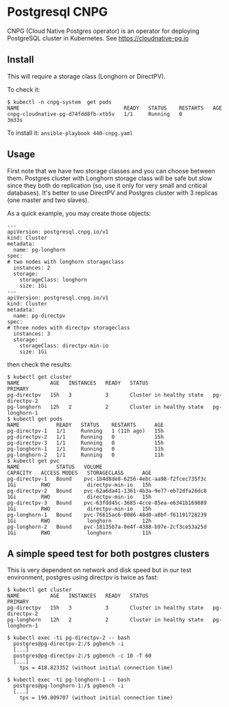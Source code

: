 # Postgresql CNPG

CNPG (Cloud Native Postgres operator) is an operator for deploying PostgreSQL cluster in Kubernetes. See https://cloudnative-pg.io 

## Install 

This will require a storage class (Longhorn or DirectPV).

To check it:

```
$ kubectl -n cnpg-system  get pods
NAME                                  READY   STATUS    RESTARTS   AGE
cnpg-cloudnative-pg-d74fdd8fb-xtb5v   1/1     Running   0          3m33s
```

To install it: `ansible-playbook 440-cnpg.yaml`

## Usage

First note that we have two storage classes and you can choose between them. Postgres cluster with Longhorn storage class will be safe but slow since they both do replication (so, use it only for very small and critical databases). It's better to use DirectPV and Postgres cluster with 3 replicas (one master and two slaves).

As a quick example, you may create those objects:

```
---
apiVersion: postgresql.cnpg.io/v1
kind: Cluster
metadata:
  name: pg-longhorn
spec:
# two nodes with longhorn storageclass
  instances: 2
  storage:
    storageClass: longhorn
    size: 1Gi
---
apiVersion: postgresql.cnpg.io/v1
kind: Cluster
metadata:
  name: pg-directpv
spec:
# three nodes with directpv storageclass
  instances: 3
  storage:
    storageClass: directpv-min-io
    size: 1Gi
```

then check the results:

```
$ kubectl get cluster
NAME          AGE   INSTANCES   READY   STATUS                     PRIMARY
pg-directpv   15h   3           3       Cluster in healthy state   pg-directpv-2
pg-longhorn   12h   2           2       Cluster in healthy state   pg-longhorn-1
$ kubectl get pods
NAME            READY   STATUS    RESTARTS      AGE
pg-directpv-1   1/1     Running   1 (11h ago)   15h
pg-directpv-2   1/1     Running   0             15h
pg-directpv-3   1/1     Running   0             15h
pg-longhorn-1   1/1     Running   0             11h
pg-longhorn-2   1/1     Running   0             11h
$ kubectl get pvc
NAME            STATUS   VOLUME                                     CAPACITY   ACCESS MODES   STORAGECLASS      AGE
pg-directpv-1   Bound    pvc-1b4d8de8-6256-4ebc-aa98-f2fcec735f3c   1Gi        RWO            directpv-min-io   15h
pg-directpv-2   Bound    pvc-62a6da41-1361-4b3a-9e77-eb72dfa26dc8   1Gi        RWO            directpv-min-io   15h
pg-directpv-3   Bound    pvc-63fdd45c-3685-4cce-85ea-e6341b169889   1Gi        RWO            directpv-min-io   15h
pg-longhorn-1   Bound    pvc-76615ac6-0086-48d0-a8bf-f61191728239   1Gi        RWO            longhorn          12h
pg-longhorn-2   Bound    pvc-18135b7a-0e4f-4388-b97e-2cf3ce53a25d   1Gi        RWO            longhorn          11h
```

## A simple speed test for both postgres clusters

This is very dependent on network and disk speed but in our test environment, postgres using directpv is twice as fast:

```
$ kubectl get cluster
NAME          AGE   INSTANCES   READY   STATUS                     PRIMARY
pg-directpv   15h   3           3       Cluster in healthy state   pg-directpv-2
pg-longhorn   12h   2           2       Cluster in healthy state   pg-longhorn-1

$ kubectl exec -ti pg-directpv-2 -- bash
  postgres@pg-directpv-2:/$ pgbench -i
  [...]
  postgres@pg-directpv-2:/$ pgbench -c 10 -T 60
  [...]
    tps = 418.823352 (without initial connection time)

$ kubectl exec -ti pg-longhorn-1 -- bash
  postgres@pg-longhorn-1:/$ pgbench -i
  [...]
    tps = 190.809707 (without initial connection time)
```

